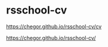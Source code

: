 # rsschool-cv

<a href="https://chegor.github.io/rsschool-cv/cv">https://chegor.github.io/rsschool-cv/cv</a>

<a href="https://chegor.github.io/rsschool-cv/">https://chegor.github.io/rsschool-cv/</a>
